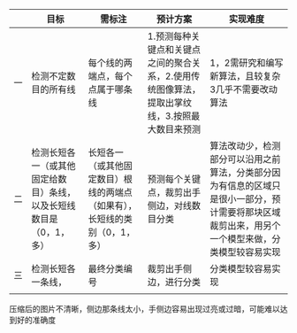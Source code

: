 |      | 目标                                                         | 需标注                                                       | 预计方案                                                     | 实现难度                                                     |
| ---- | ------------------------------------------------------------ | ------------------------------------------------------------ | ------------------------------------------------------------ | ------------------------------------------------------------ |
| 一   | 检测不定数目的所有线                                         | 每个线的两端点，每个点属于哪条线                             | 1.预测每种关键点和关键点之间的聚合关系，2.使用传统图像算法，提取出掌纹线，3.按照最大数目来预测 | 1，2需研究和编写新算法，且较复杂  3几乎不需要改动算法        |
| 二   | 检测长短各一（或其他固定给数目）条线，以及长短线数目是（0，1，多） | 长短各一（或其他固定数目）根线的两端点（如果有），长短线的类别（0，1，多） | 预测每个关键点，裁剪出手侧边，对线数目分类                   | 算法改动少，检测部分可以沿用之前算法，分类部分因为有信息的区域只是很小一部分，预计需要将那块区域裁剪出来，用另个一个模型来做，分类模型较容易实现 |
| 三   | 检测长短各一条线，                                           | 最终分类编号                                                 | 裁剪出手侧边，进行分类                                       | 分类模型较容易实现                                           |
|      |                                                              |                                                              |                                                              |                                                              |

压缩后的图片不清晰，侧边那条线太小，手侧边容易出现过亮或过暗，可能难以达到好的准确度























